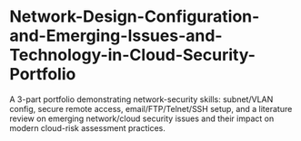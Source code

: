 # Network-Design-Configuration-and-Emerging-Issues-and-Technology-in-Cloud-Security-Portfolio
A 3-part portfolio demonstrating network-security skills: subnet/VLAN config, secure remote access, email/FTP/Telnet/SSH setup, and a literature review on emerging network/cloud security issues and their impact on modern cloud-risk assessment practices.
